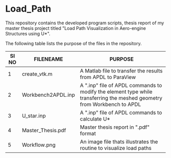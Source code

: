 # Load_Path
This repository contains the developed program scripts, thesis report of my master thesis project titled "Load Path Visualization in Aero-engine Structures using U*".

The following table lists the purpose of the files in the repository.

| SI NO | FILENEAME          | PURPOSE                                                              |
| ----- | ------------------ | -------------------------------------------------------------------- |
| 1     | create_vtk.m       | A Matlab file to transfer the results from APDL to ParaView          |
| 2     | Workbench2APDL.inp | A ".inp"  file of APDL commands to modify the element type while transferring the meshed geometry from Workbench to APDL        |
| 3     | U_star.inp         | A ".inp" file of APDL commands to calculate U*                       |
| 4     | Master_Thesis.pdf  | Master thesis report in ".pdf" format                                |
| 5     | Workflow.png       | An image file thats illustrates the routine to visualize load paths  |

